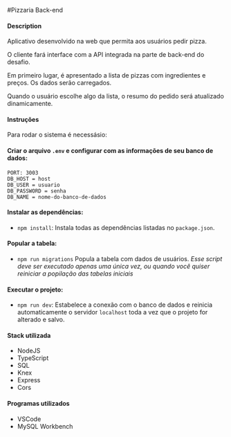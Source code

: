 #Pizzaria Back-end 

#### Description

Aplicativo desenvolvido na web que permita aos usuários pedir pizza.

O cliente fará interface com a API integrada na parte de back-end do desafio.

Em primeiro lugar, é apresentado a lista de pizzas com ingredientes e preços. Os dados serão carregados. 

Quando o usuário escolhe algo da lista, o resumo do pedido será atualizado dinamicamente.

#### Instruções
 Para rodar o sistema é necessásio:

#### Criar o arquivo `.env` e configurar com as informações de seu banco de dados:
```
PORT: 3003
DB_HOST = host
DB_USER = usuario
DB_PASSWORD = senha
DB_NAME = nome-do-banco-de-dados
```

#### Instalar as dependências:

-   `npm install`:
    Instala todas as dependências listadas no `package.json`.

#### Popular a tabela:

-   `npm run migrations`
    Popula a tabela com dados de usuários.
    _Esse script deve ser executado apenas uma única vez, ou quando você quiser reiniciar a popilação das tabelas iniciais_

#### Executar o projeto:

-   `npm run dev`:
    Estabelece a conexão com o banco de dados e reinicia automaticamente o servidor `localhost` toda a vez que o projeto for alterado e salvo.

#### Stack utilizada

- NodeJS
- TypeScript
- SQL
- Knex
- Express
- Cors

#### Programas utilizados

- VSCode
- MySQL Workbench
